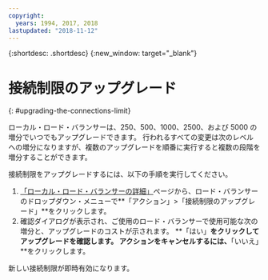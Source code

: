 ```yaml
---
copyright:
  years: 1994, 2017, 2018
lastupdated: "2018-11-12"
---
```


{:shortdesc: .shortdesc}
{:new_window: target="_blank"}

# 接続制限のアップグレード
{: #upgrading-the-connections-limit}

ローカル・ロード・バランサーは、250、500、1000、2500、および 5000 の増分でいつでもアップグレードできます。 行われるすべての変更は次のレベルへの増分になりますが、複数のアップグレードを順番に実行すると複数の段階を増分することができます。 

接続制限をアップグレードするには、以下の手順を実行してください。

1. [「ローカル・ロード・バランサーの詳細」](/docs/infrastructure/local-load-balancer?topic=local-load-balancer-viewing-local-load-balancer-details)ページから、ロード・バランサーのドロップダウン・メニューで**「アクション」>「接続制限のアップグレード」**をクリックします。
2. 確認ダイアログが表示され、ご使用のロード・バランサーで使用可能な次の増分と、アップグレードのコストが示されます。 **「はい」**をクリックしてアップグレードを確認します。 アクションをキャンセルするには、**「いいえ」**をクリックします。

新しい接続制限が即時有効になります。

